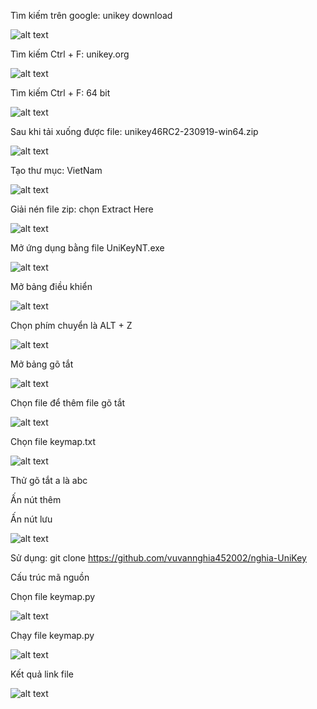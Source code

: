 Tìm kiếm trên google: unikey download

![alt text](20240701_111616850991.png)

Tìm kiếm Ctrl + F: unikey.org

![alt text](20240701_111628822976.png)

Tìm kiếm Ctrl + F: 64 bit

![alt text](20240701_111633181034.png)

Sau khi tải xuống được file: unikey46RC2-230919-win64.zip

![alt text](20240701_111649975064.png)

Tạo thư mục: VietNam

![alt text](20240701_115111808230.png)

Giải nén file zip: chọn Extract Here

![alt text](20240701_115121278363.png)

Mở ứng dụng bằng file UniKeyNT.exe

![alt text](20240701_115128432284.png)

Mở bảng điều khiển

![alt text](20240701_115129828361.png)

Chọn phím chuyển là ALT + Z

![alt text](20240701_115132268361.png)

Mở bảng gõ tắt

![alt text](20240701_115135298361.png)

Chọn file để thêm file gõ tắt

![alt text](20240701_115136834439.png)

Chọn file keymap.txt

![alt text](20240701_115138154228.png)

Thử gõ tắt a là abc

Ấn nút thêm

Ấn nút lưu

![alt text](20240701_115145487933.png)

Sử dụng: git clone https://github.com/vuvannghia452002/nghia-UniKey

Cấu trúc mã nguồn

Chọn file keymap.py

![alt text](20240701_132911151528.png)

Chạy file keymap.py

![alt text](20240701_132918269486.png)

Kết quả link file

![alt text](20240701_132922179741.png)
